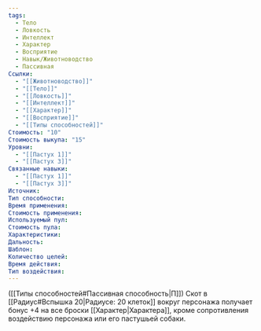 ```yaml
---
tags:
  - Тело
  - Ловкость
  - Интеллект
  - Характер
  - Восприятие
  - Навык/Животноводство
  - Пассивная
Ссылки:
  - "[[Животноводство]]"
  - "[[Тело]]"
  - "[[Ловкость]]"
  - "[[Интеллект]]"
  - "[[Характер]]"
  - "[[Восприятие]]"
  - "[[Типы способностей]]"
Стоимость: "10"
Стоимость выкупа: "15"
Уровни:
  - "[[Пастух 1]]"
  - "[[Пастух 3]]"
Связанные навыки:
  - "[[Пастух 1]]"
  - "[[Пастух 3]]"
Источник:
Тип способности:
Время применения:
Стоимость применения:
Используемый пул:
Стоимость пула:
Характеристики:
Дальность:
Шаблон:
Количество целей:
Время действия:
Тип воздействия:
---
```

([[Типы способностей#Пассивная способность|П]]) Скот в [[Радиус#Вспышка 20|Радиусе: 20 клеток]] вокруг персонажа получает бонус +4 на все броски [[Характер|Характера]], кроме сопротивления воздействию персонажа или его пастушьей собаки. 